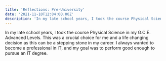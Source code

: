 ```yaml
---
title: 'Reflections: Pre-University'
date: '2021-11-10T12:04:00.00Z'
description: 'In my late school years, I took the course Physical Science in my G.C.E. Advanced Levels. This was a crucial choice for me and a life changing decision as this can be a stepping stone in my career. I always wanted to become a professional in IT, and my goal was to perform good enough to pursue an IT degree.'
---
```


In my late school years, I took the course Physical Science in my G.C.E. Advanced Levels. This was a crucial choice for me and a life changing decision as this can be a stepping stone in my career. I always wanted to become a professional in IT, and my goal was to perform good enough to pursue an IT degree.
